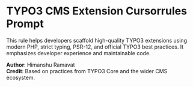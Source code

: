 # TYPO3 CMS Extension Cursorrules Prompt

This rule helps developers scaffold high-quality TYPO3 extensions using modern PHP, strict typing, PSR-12, and official TYPO3 best practices. It emphasizes developer experience and maintainable code.

**Author**: Himanshu Ramavat  
**Credit**: Based on practices from TYPO3 Core and the wider CMS ecosystem.